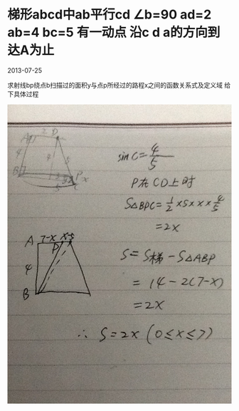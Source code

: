# 梯形abcd中ab平行cd ∠b=90 ad=2 ab=4 bc=5 有一动点 沿c d a的方向到达A为止
2013-07-25


求射线bp绕点b扫描过的面积y与点p所经过的路程x之间的函数关系式及定义域 给下具体过程




![](0dd7912397dda1441a05ed41b3b7d0a20cf48631.jpeg)
